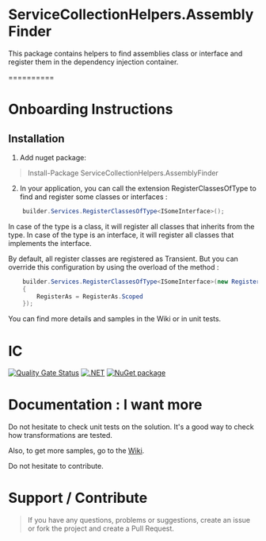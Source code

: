 # ServiceCollectionHelpers.AssemblyFinder
This package contains helpers to find assemblies class or interface and register them in the dependency injection container.

==========

# Onboarding Instructions 

## Installation

1. Add nuget package: 

> Install-Package ServiceCollectionHelpers.AssemblyFinder

2. In your application, you can call the extension RegisterClassesOfType to find and register some classes or interfaces :

```csharp
    builder.Services.RegisterClassesOfType<ISomeInterface>();
```

In case of the type is a class, it will register all classes that inherits from the type. In case of the type is an interface, it will register all classes that implements the interface.

By default, all register classes are registered as Transient. But you can override this configuration by using the overload of the method :

```csharp
    builder.Services.RegisterClassesOfType<ISomeInterface>(new RegisterAsOptions()
    {
        RegisterAs = RegisterAs.Scoped
    });
```

You can find more details and samples in the Wiki or in unit tests.

# IC
[![Quality Gate Status](https://sonarcloud.io/api/project_badges/measure?project=mathieumack_ServiceCollectionHelpers.AssemblyFinder&metric=alert_status)](https://sonarcloud.io/summary/new_code?id=mathieumack_ServiceCollectionHelpers.AssemblyFinder)
[![.NET](https://github.com/mathieumack/ServiceCollectionHelpers.AssemblyFinder/actions/workflows/ci.yml/badge.svg)](https://github.com/mathieumack/ServiceCollectionHelpers.AssemblyFinder/actions/workflows/ci.yml)
[![NuGet package](https://buildstats.info/nuget/ServiceCollectionHelpers.AssemblyFinder?includePreReleases=true)](https://nuget.org/packages/ServiceCollectionHelpers.AssemblyFinder)

# Documentation : I want more

Do not hesitate to check unit tests on the solution. It's a good way to check how transformations are tested.

Also, to get more samples, go to the [Wiki](https://github.com/mathieumack/ServiceCollectionHelpers.AssemblyFinder/wiki). 

Do not hesitate to contribute.


# Support / Contribute
> If you have any questions, problems or suggestions, create an issue or fork the project and create a Pull Request.
